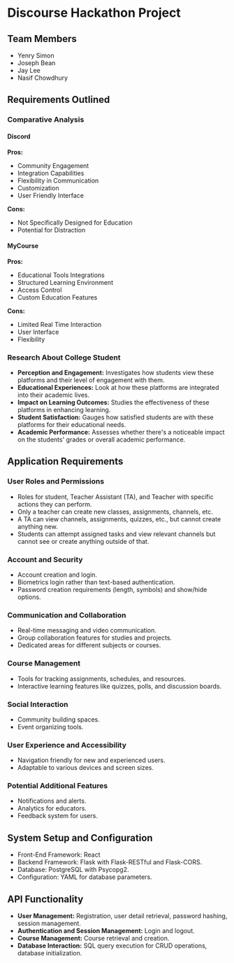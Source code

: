 # Discourse Hackathon Project

## Team Members
- Yenry Simon
- Joseph Bean
- Jay Lee
- Nasif Chowdhury

## Requirements Outlined

### Comparative Analysis

#### Discord
**Pros:**
- Community Engagement
- Integration Capabilities
- Flexibility in Communication
- Customization
- User Friendly Interface

**Cons:**
- Not Specifically Designed for Education
- Potential for Distraction

#### MyCourse
**Pros:**
- Educational Tools Integrations
- Structured Learning Environment
- Access Control
- Custom Education Features

**Cons:**
- Limited Real Time Interaction
- User Interface
- Flexibility

### Research About College Student
- **Perception and Engagement:** Investigates how students view these platforms and their level of engagement with them.
- **Educational Experiences:** Look at how these platforms are integrated into their academic lives.
- **Impact on Learning Outcomes:** Studies the effectiveness of these platforms in enhancing learning.
- **Student Satisfaction:** Gauges how satisfied students are with these platforms for their educational needs.
- **Academic Performance:** Assesses whether there's a noticeable impact on the students' grades or overall academic performance.

## Application Requirements

### User Roles and Permissions
- Roles for student, Teacher Assistant (TA), and Teacher with specific actions they can perform.
- Only a teacher can create new classes, assignments, channels, etc.
- A TA can view channels, assignments, quizzes, etc., but cannot create anything new.
- Students can attempt assigned tasks and view relevant channels but cannot see or create anything outside of that.

### Account and Security
- Account creation and login.
- Biometrics login rather than text-based authentication.
- Password creation requirements (length, symbols) and show/hide options.

### Communication and Collaboration
- Real-time messaging and video communication.
- Group collaboration features for studies and projects.
- Dedicated areas for different subjects or courses.

### Course Management
- Tools for tracking assignments, schedules, and resources.
- Interactive learning features like quizzes, polls, and discussion boards.

### Social Interaction
- Community building spaces.
- Event organizing tools.

### User Experience and Accessibility
- Navigation friendly for new and experienced users.
- Adaptable to various devices and screen sizes.

### Potential Additional Features
- Notifications and alerts.
- Analytics for educators.
- Feedback system for users.

## System Setup and Configuration
- Front-End Framework: React
- Backend Framework: Flask with Flask-RESTful and Flask-CORS.
- Database: PostgreSQL with Psycopg2.
- Configuration: YAML for database parameters.

## API Functionality
- **User Management:** Registration, user detail retrieval, password hashing, session management.
- **Authentication and Session Management:** Login and logout.
- **Course Management:** Course retrieval and creation.
- **Database Interaction:** SQL query execution for CRUD operations, database initialization.


